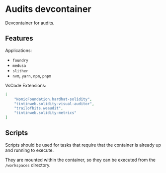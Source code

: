 # Audits devcontainer

Devcontainer for audits.

## Features

Applications:

- `foundry`
- `medusa`
- `slither`
- `nvm`, `yarn`, `npm`, `pnpm`

VsCode Extensions:

```json
[
    "NomicFoundation.hardhat-solidity",
    "tintinweb.solidity-visual-auditor",
    "trailofbits.weaudit",
    "tintinweb.solidity-metrics"
]
```

## Scripts

Scripts should be used for tasks that require that the container is already up and running to execute.

They are mounted within the container, so they can be executed from the `/workspaces` directory.
